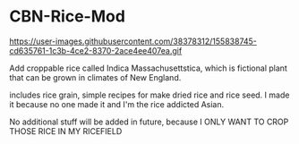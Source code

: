 # CBN-Rice-Mod


https://user-images.githubusercontent.com/38378312/155838745-cd635761-1c3b-4ce2-8370-2ace4ee407ea.gif


Add croppable rice called Indica Massachusettstica, which is fictional plant that can be grown in climates of New England.

includes rice grain, simple recipes for make dried rice and rice seed. 
I made it because no one made it and I'm the rice addicted Asian.

No additional stuff will be added in future, because I ONLY WANT TO CROP THOSE RICE IN MY RICEFIELD
